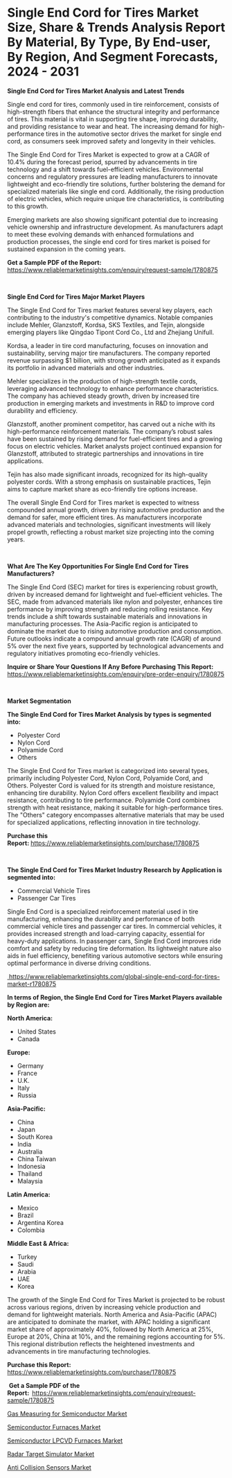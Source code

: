 <p><h1>Single End Cord for Tires Market Size, Share & Trends Analysis Report By Material, By Type, By End-user, By Region, And Segment Forecasts, 2024 - 2031</h1></p><p><strong>Single End Cord for Tires Market Analysis and Latest Trends</strong></p>
<p><p>Single end cord for tires, commonly used in tire reinforcement, consists of high-strength fibers that enhance the structural integrity and performance of tires. This material is vital in supporting tire shape, improving durability, and providing resistance to wear and heat. The increasing demand for high-performance tires in the automotive sector drives the market for single end cord, as consumers seek improved safety and longevity in their vehicles.</p><p>The Single End Cord for Tires Market is expected to grow at a CAGR of 10.4% during the forecast period, spurred by advancements in tire technology and a shift towards fuel-efficient vehicles. Environmental concerns and regulatory pressures are leading manufacturers to innovate lightweight and eco-friendly tire solutions, further bolstering the demand for specialized materials like single end cord. Additionally, the rising production of electric vehicles, which require unique tire characteristics, is contributing to this growth.</p><p>Emerging markets are also showing significant potential due to increasing vehicle ownership and infrastructure development. As manufacturers adapt to meet these evolving demands with enhanced formulations and production processes, the single end cord for tires market is poised for sustained expansion in the coming years.</p></p>
<p><strong>Get a Sample PDF of the Report:&nbsp;</strong> <a href="https://www.reliablemarketinsights.com/enquiry/request-sample/1780875?utm_campaign=1575&utm_medium=2&utm_source=Github&utm_content=ia&utm_term=13102024&utm_id=single-end-cord-for-tires">https://www.reliablemarketinsights.com/enquiry/request-sample/1780875</a></p>
<p>&nbsp;</p>
<p><strong>Single End Cord for Tires Major Market Players</strong></p>
<p><p>The Single End Cord for Tires market features several key players, each contributing to the industry's competitive dynamics. Notable companies include Mehler, Glanzstoff, Kordsa, SKS Textiles, and Tejin, alongside emerging players like Qingdao Tipont Cord Co., Ltd and Zhejiang Unifull.</p><p>Kordsa, a leader in tire cord manufacturing, focuses on innovation and sustainability, serving major tire manufacturers. The company reported revenue surpassing $1 billion, with strong growth anticipated as it expands its portfolio in advanced materials and other industries.</p><p>Mehler specializes in the production of high-strength textile cords, leveraging advanced technology to enhance performance characteristics. The company has achieved steady growth, driven by increased tire production in emerging markets and investments in R&D to improve cord durability and efficiency.</p><p>Glanzstoff, another prominent competitor, has carved out a niche with its high-performance reinforcement materials. The company’s robust sales have been sustained by rising demand for fuel-efficient tires and a growing focus on electric vehicles. Market analysts project continued expansion for Glanzstoff, attributed to strategic partnerships and innovations in tire applications.</p><p>Tejin has also made significant inroads, recognized for its high-quality polyester cords. With a strong emphasis on sustainable practices, Tejin aims to capture market share as eco-friendly tire options increase. </p><p>The overall Single End Cord for Tires market is expected to witness compounded annual growth, driven by rising automotive production and the demand for safer, more efficient tires. As manufacturers incorporate advanced materials and technologies, significant investments will likely propel growth, reflecting a robust market size projecting into the coming years.</p></p>
<p>&nbsp;</p>
<p><strong>What Are The Key Opportunities For Single End Cord for Tires Manufacturers?</strong></p>
<p><p>The Single End Cord (SEC) market for tires is experiencing robust growth, driven by increased demand for lightweight and fuel-efficient vehicles. The SEC, made from advanced materials like nylon and polyester, enhances tire performance by improving strength and reducing rolling resistance. Key trends include a shift towards sustainable materials and innovations in manufacturing processes. The Asia-Pacific region is anticipated to dominate the market due to rising automotive production and consumption. Future outlooks indicate a compound annual growth rate (CAGR) of around 5% over the next five years, supported by technological advancements and regulatory initiatives promoting eco-friendly vehicles.</p></p>
<p><strong>Inquire or Share Your Questions If Any Before Purchasing This Report:</strong> <a href="https://www.reliablemarketinsights.com/enquiry/pre-order-enquiry/1780875?utm_campaign=1575&utm_medium=2&utm_source=Github&utm_content=ia&utm_term=13102024&utm_id=single-end-cord-for-tires">https://www.reliablemarketinsights.com/enquiry/pre-order-enquiry/1780875</a></p>
<p>&nbsp;</p>
<p><strong>Market Segmentation</strong></p>
<p><strong>The Single End Cord for Tires Market Analysis by types is segmented into:</strong></p>
<p><ul><li>Polyester Cord</li><li>Nylon Cord</li><li>Polyamide Cord</li><li>Others</li></ul></p>
<p><p>The Single End Cord for Tires market is categorized into several types, primarily including Polyester Cord, Nylon Cord, Polyamide Cord, and Others. Polyester Cord is valued for its strength and moisture resistance, enhancing tire durability. Nylon Cord offers excellent flexibility and impact resistance, contributing to tire performance. Polyamide Cord combines strength with heat resistance, making it suitable for high-performance tires. The "Others" category encompasses alternative materials that may be used for specialized applications, reflecting innovation in tire technology.</p></p>
<p><strong>Purchase this Report:&nbsp;</strong><a href="https://www.reliablemarketinsights.com/purchase/1780875?utm_campaign=1575&utm_medium=2&utm_source=Github&utm_content=ia&utm_term=13102024&utm_id=single-end-cord-for-tires">https://www.reliablemarketinsights.com/purchase/1780875</a></p>
<p>&nbsp;</p>
<p><strong>The Single End Cord for Tires Market Industry Research by Application is segmented into:</strong></p>
<p><ul><li>Commercial Vehicle Tires</li><li>Passenger Car Tires</li></ul></p>
<p><p>Single End Cord is a specialized reinforcement material used in tire manufacturing, enhancing the durability and performance of both commercial vehicle tires and passenger car tires. In commercial vehicles, it provides increased strength and load-carrying capacity, essential for heavy-duty applications. In passenger cars, Single End Cord improves ride comfort and safety by reducing tire deformation. Its lightweight nature also aids in fuel efficiency, benefiting various automotive sectors while ensuring optimal performance in diverse driving conditions.</p></p>
<p><a href="https://www.reliablemarketinsights.com/global-single-end-cord-for-tires-market-r1780875?utm_campaign=1575&utm_medium=2&utm_source=Github&utm_content=ia&utm_term=13102024&utm_id=single-end-cord-for-tires">&nbsp;https://www.reliablemarketinsights.com/global-single-end-cord-for-tires-market-r1780875</a></p>
<p><strong>In terms of Region, the Single End Cord for Tires Market Players available by Region are:</strong></p>
<p>
    <p> <strong> North America: </strong>
        <ul>
            <li>United States</li>
            <li>Canada</li>
        </ul>
        </p> 
    <p> <strong> Europe: </strong>
        <ul>
            <li>Germany</li>
            <li>France</li>
            <li>U.K.</li>
            <li>Italy</li>
            <li>Russia</li>
        </ul>
        </p> 
    <p> <strong> Asia-Pacific: </strong>
        <ul>
            <li>China</li>
            <li>Japan</li>
            <li>South Korea</li>
            <li>India</li>
            <li>Australia</li>
            <li>China Taiwan</li>
            <li>Indonesia</li>
            <li>Thailand</li>
            <li>Malaysia</li>
        </ul>
        </p> 
    <p> <strong> Latin America: </strong>
        <ul>
            <li>Mexico</li>
            <li>Brazil</li>
            <li>Argentina Korea</li>
            <li>Colombia</li>
        </ul>
        </p> 
    <p> <strong> Middle East & Africa: </strong>
        <ul>
            <li>Turkey</li>
            <li>Saudi</li>
            <li>Arabia</li>
            <li>UAE</li>
            <li>Korea</li>
        </ul>
    </p>
    </p>
<p><p>The growth of the Single End Cord for Tires Market is projected to be robust across various regions, driven by increasing vehicle production and demand for lightweight materials. North America and Asia-Pacific (APAC) are anticipated to dominate the market, with APAC holding a significant market share of approximately 40%, followed by North America at 25%, Europe at 20%, China at 10%, and the remaining regions accounting for 5%. This regional distribution reflects the heightened investments and advancements in tire manufacturing technologies.</p></p>
<p><strong>Purchase this Report: </strong><a href="https://www.reliablemarketinsights.com/purchase/1780875?utm_campaign=1575&utm_medium=2&utm_source=Github&utm_content=ia&utm_term=13102024&utm_id=single-end-cord-for-tires">https://www.reliablemarketinsights.com/purchase/1780875</a></p>
<p>&nbsp;<strong>Get a Sample PDF of the Report:&nbsp;&nbsp;</strong><a href="https://www.reliablemarketinsights.com/enquiry/request-sample/1780875?utm_campaign=1575&utm_medium=2&utm_source=Github&utm_content=ia&utm_term=13102024&utm_id=single-end-cord-for-tires">https://www.reliablemarketinsights.com/enquiry/request-sample/1780875</a></p>
<p><strong></strong></p>
<p><p><a href="https://www.linkedin.com/pulse/global-gas-measuring-semiconductor-market-analysis-trends-forecasts-vvvdf?utm_campaign=1575&utm_medium=2&utm_source=Github&utm_content=ia&utm_term=13102024&utm_id=single-end-cord-for-tires">Gas Measuring for Semiconductor Market</a></p><p><a href="https://www.linkedin.com/pulse/deep-dive-semiconductor-furnaces-market-itstrends-segmentation-rfe3f?utm_campaign=1575&utm_medium=2&utm_source=Github&utm_content=ia&utm_term=13102024&utm_id=single-end-cord-for-tires">Semiconductor Furnaces Market</a></p><p><a href="https://www.linkedin.com/pulse/opportunities-challenges-semiconductor-lpcvd-furnaces-market-icogf?utm_campaign=1575&utm_medium=2&utm_source=Github&utm_content=ia&utm_term=13102024&utm_id=single-end-cord-for-tires">Semiconductor LPCVD Furnaces Market</a></p><p><a href="https://www.linkedin.com/pulse/global-radar-target-simulator-market-size-trends-analysis-regional-bxkqf?utm_campaign=1575&utm_medium=2&utm_source=Github&utm_content=ia&utm_term=13102024&utm_id=single-end-cord-for-tires">Radar Target Simulator Market</a></p><p><a href="https://www.linkedin.com/pulse/anti-collision-sensors-revenue-growth-report-2024-2031-expertide-qh8of?utm_campaign=1575&utm_medium=2&utm_source=Github&utm_content=ia&utm_term=13102024&utm_id=single-end-cord-for-tires">Anti Collision Sensors Market</a></p></p>